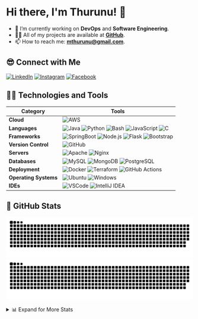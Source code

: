 # Hi there, I'm Thurunu! 👋

- 🌱 I’m currently working on **DevOps** and **Software Engineering**.
- 👨‍💻 All of my projects are available at **[GitHub][github]**.
- 📫 How to reach me: **mthurunu@gmail.com**.

## 😎 Connect with Me

[![LinkedIn](https://img.shields.io/badge/linkedin-%230077B5.svg?&style=for-the-badge&logo=linkedin&logoColor=white)][linkedin]
[![Instagram](https://img.shields.io/badge/instagram-%23E4405F.svg?&style=for-the-badge&logo=instagram&logoColor=white)][instagram]
[![Facebook](https://img.shields.io/badge/facebook-%231877F2.svg?&style=for-the-badge&logo=facebook&logoColor=white)][facebook]

## 👨‍💻 Technologies and Tools

| Category           | Tools                                                                                                                                                                                                 |
|--------------------|-------------------------------------------------------------------------------------------------------------------------------------------------------------------------------------------------------|
| **Cloud**          | ![AWS](https://img.shields.io/badge/Amazon_AWS-232F3E?style=for-the-badge&logo=amazon-aws&logoColor=white)                                                                                            |
| **Languages**      | ![Java](https://img.shields.io/badge/Java-ED8B00?style=for-the-badge&logo=openjdk&logoColor=white) ![Python](https://img.shields.io/badge/python-3670A0?style=for-the-badge&logo=python&logoColor=ffdd54) ![Bash](https://img.shields.io/badge/Bash-4EAA25?style=for-the-badge&logo=gnubash&logoColor=white) ![JavaScript](https://img.shields.io/badge/JavaScript-F7DF1E?logo=JavaScript&logoColor=000&style=flat-square) ![C](https://img.shields.io/badge/C-A8B9CC?logo=C&logoColor=white) |
| **Frameworks**     | ![SpringBoot](https://img.shields.io/badge/SpringBoot-6DB33F?style=flat-square&logo=Spring&logoColor=white) ![Node.js](https://img.shields.io/badge/Node.js-43853D?style=for-the-badge&logo=node.js&logoColor=white) ![Flask](https://img.shields.io/badge/Flask-000000?style=for-the-badge&logo=Flask&logoColor=white) ![Bootstrap](https://img.shields.io/badge/bootstrap%20-%23563D7C.svg?&style=for-the-badge&logo=bootstrap&logoColor=white) |
| **Version Control**| ![GitHub](https://img.shields.io/badge/GitHub-100000?style=for-the-badge&logo=github&logoColor=white)                                                                                                 |
| **Servers**        | ![Apache](https://img.shields.io/badge/apache%20-%23D42029.svg?&style=for-the-badge&logo=apache&logoColor=white) ![Nginx](https://img.shields.io/badge/nginx%20-%23009639.svg?&style=for-the-badge&logo=nginx&logoColor=white) |
| **Databases**      | ![MySQL](https://img.shields.io/badge/MySQL-00000F?style=for-the-badge&logo=mysql&logoColor=white) ![MongoDB](https://img.shields.io/badge/MongoDB-%234ea94b.svg?&style=for-the-badge&logo=mongodb&logoColor=white) ![PostgreSQL](https://img.shields.io/badge/PostgreSQL-316192?style=for-the-badge&logo=postgresql&logoColor=white) |
| **Deployment**     | ![Docker](https://img.shields.io/badge/docker%20-%230db7ed.svg?&style=for-the-badge&logo=docker&logoColor=white) ![Terraform](https://img.shields.io/badge/terraform-%235835CC.svg?style=for-the-badge&logo=terraform&logoColor=white) ![GitHub Actions](https://img.shields.io/badge/GitHub_Actions-2088FF?style=for-the-badge&logo=github-actions&logoColor=white) |
| **Operating Systems** | ![Ubuntu](https://img.shields.io/badge/Ubuntu-E95420?style=for-the-badge&logo=Ubuntu&logoColor=white) ![Windows](https://img.shields.io/badge/Windows-0078D6?style=for-the-badge&logo=windows&logoColor=white) |
| **IDEs**           | ![VSCode](https://img.shields.io/badge/Visual_Studio_Code-0078D4?style=for-the-badge&logo=visual%20studio%20code&logoColor=white) ![IntelliJ IDEA](https://img.shields.io/badge/Intellij%20Idea-000?logo=intellij-idea&style=for-the-badge) |

## 🚀 GitHub Stats

![GitHub Contribution Grid Snake](https://raw.githubusercontent.com/platane/platane/output/github-contribution-grid-snake-dark.svg#gh-dark-mode-only)
![GitHub Contribution Grid Snake](https://raw.githubusercontent.com/platane/platane/output/github-contribution-grid-snake.svg#gh-light-mode-only)

<details>
  <summary>📊 Expand for More Stats</summary>

  ![Thurunu's GitHub Stats](https://github-readme-stats.vercel.app/api?username=thurunu&show_icons=true&hide_border=true&hide=contribs,prs&theme=dark)

  **🐱 Most Used Languages** 

  ![Top Languages](https://github-readme-stats.vercel.app/api/top-langs/?username=thurunu&layout=compact)

</details>

[instagram]: https://www.instagram.com/thurunu.lk?igsh=MWkwdHQyaDJndW02dQ==
[linkedin]: https://www.linkedin.com/in/thurunumihiranga/
[facebook]: https://www.facebook.com/thurunu.mihiranga.2115
[github]: https://github.com/Thurunu